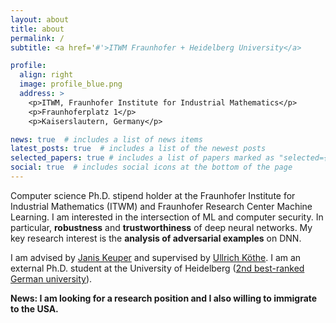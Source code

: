 ```yaml
---
layout: about
title: about
permalink: /
subtitle: <a href='#'>ITWM Fraunhofer + Heidelberg University</a>

profile:
  align: right
  image: profile_blue.png
  address: >
    <p>ITWM, Fraunhofer Institute for Industrial Mathematics</p>
    <p>Fraunhoferplatz 1</p>
    <p>Kaiserslautern, Germany</p>

news: true  # includes a list of news items
latest_posts: true  # includes a list of the newest posts
selected_papers: true # includes a list of papers marked as "selected={true}"
social: true  # includes social icons at the bottom of the page
---
```


Computer science Ph.D. stipend holder at the Fraunhofer Institute for Industrial Mathematics (ITWM) and Fraunhofer Research Center Machine Learning. I am interested in the intersection of ML and computer security. 
In particular, **robustness** and **trustworthiness** of deep neural networks.
My key research interest is the **analysis of adversarial examples** on DNN.

I am advised by  [Janis Keuper](https://www.itwm.fraunhofer.de/en/departments/hpc/staff/janis-keuper.html)  and supervised by [Ullrich Köthe](https://hci.iwr.uni-heidelberg.de/vislearn/people/ullrich-koethe). I am an external Ph.D. student at the University of Heidelberg  ([2nd best-ranked German university](https://www.usnews.com/education/best-global-universities/germany)).

**News:  I am looking for a research position and  I also willing to immigrate to the USA.**

<script src="https://tryhackme.com/badge/1768902"></script>


